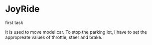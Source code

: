 # JoyRide
first task

It is used to move model car.
To stop the parking lot, I have to set the appropreate values of throttle, steer and brake.
